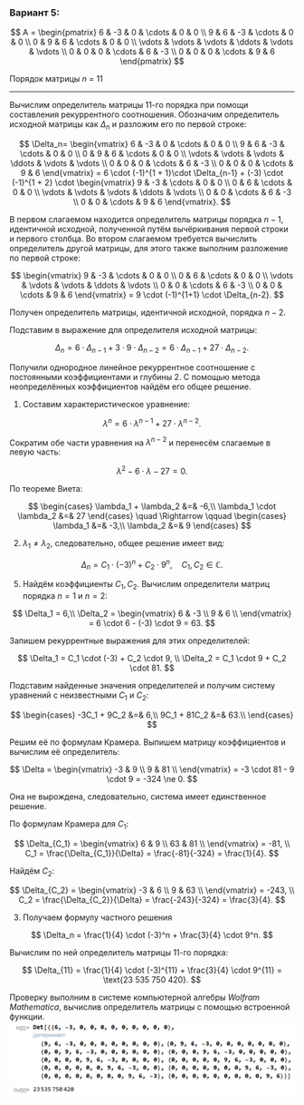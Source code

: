 ### Вариант 5:

$$    
A =     
 \begin{pmatrix}    
  6 & -3 & 0 & \cdots & 0 & 0 \\    
  9 & 6 & -3 & \cdots & 0 & 0 \\    
  0 & 9 & 6 & \cdots & 0 & 0 \\    
  \vdots  & \vdots & \vdots & \ddots & \vdots & \vdots  \\    
  0 & 0 & 0 & \cdots & 6 & -3 \\    
  0 & 0 & 0 & \cdots & 9 & 6     
 \end{pmatrix}    
$$

Порядок матрицы *n* = 11

---

Вычислим определитель матрицы 11-го порядка при помощи составления рекуррентного соотношения. Обозначим определитель исходной матрицы как $\Delta_n$ и разложим его по первой строке:

$$    
\Delta_n=    
 \begin{vmatrix}  
  6 & -3 & 0 & \cdots & 0 & 0 \\    
  9 & 6 & -3 & \cdots & 0 & 0 \\    
  0 & 9 & 6 & \cdots & 0 & 0 \\    
  \vdots  & \vdots & \vdots & \ddots & \vdots & \vdots  \\    
  0 & 0 & 0 & \cdots & 6 & -3 \\    
  0 & 0 & 0 & \cdots & 9 & 6     
 \end{vmatrix}    = 6 \cdot (-1)^{1 + 1}\cdot \Delta_{n-1} + (-3) \cdot (-1)^{1 + 2} \cdot \begin{vmatrix}     
  9 & -3 & \cdots & 0 & 0 \\    
  0 & 6 & \cdots & 0 & 0 \\    
  \vdots  & \vdots & \vdots & \ddots & \vdots  \\    
  0 & 0 & \cdots & 6 & -3 \\    
  0 & 0 & \cdots & 9 & 6     
 \end{vmatrix}.
$$

В первом слагаемом находится определитель матрицы порядка $n-1$, идентичной исходной, полученной путём вычёркивания первой строки и первого столбца. Во втором слагаемом требуется вычислить определитель другой матрицы, для этого также выполним разложение по первой строке:

$$
\begin{vmatrix}     
  9 & -3 &  \cdots & 0 & 0 \\    
  0 & 6 & \cdots & 0 & 0 \\    
  \vdots  & \vdots & \vdots & \ddots & \vdots  \\    
  0 & 0 & \cdots & 6 & -3 \\    
  0 & 0 & \cdots & 9 & 6     
 \end{vmatrix} = 9 \cdot (-1)^{1+1} \cdot \Delta_{n-2}.
$$

Получен определитель матрицы, идентичной исходной, порядка $n-2$.

Подставим в выражение для определителя исходной матрицы:

$$
\Delta_n = 6 \cdot \Delta_{n-1} + 3 \cdot 9 \cdot \Delta_{n-2} = 6 \cdot \Delta_{n-1} + 27 \cdot \Delta_{n-2}.
$$

Получили однородное линейное рекуррентное соотношение с постоянными коэффициентами и глубины 2. С помощью метода неопределённых коэффициентов найдём его общее решение.

1. Составим характеристическое уравнение:

$$
\lambda^n = 6 \cdot \lambda ^{n-1} + 27 \cdot \lambda^{n-2}.
$$

Сократим обе части уравнения на $\lambda^{n-2}$ и перенесём слагаемые в левую часть:

$$
\lambda^2 - 6\cdot\lambda - 27 = 0.
$$

По теореме Виета:

$$
\begin{cases}
\lambda_1 + \lambda_2 &=& -6,\\
\lambda_1 \cdot \lambda_2 &=& 27
\end{cases}
\quad \Rightarrow \qquad
\begin{cases}
\lambda_1 &=& -3,\\
\lambda_2 &=& 9
\end{cases}
$$

2. $\lambda_1 \ne \lambda_2$, следовательно, общее решение имеет вид:

$$
\Delta_n = C_1 \cdot (-3)^n + C_2 \cdot 9^n, \quad C_1, C_2 \in ℂ.
$$

5. Найдём коэффициенты $C_1, C_2$. Вычислим определители матриц порядка $n=1$ и $n=2$:

$$
\Delta_1 = 6,\\
\Delta_2 = \begin{vmatrix}
6 & -3 \\
9 & 6 \\
\end{vmatrix} = 6 \cdot 6 - (-3) \cdot 9 = 63.
$$

Запишем рекуррентные выражения для этих определителей:

$$
\Delta_1 = C_1 \cdot (-3) + C_2 \cdot 9, \\
\Delta_2 = C_1 \cdot 9 + C_2 \cdot 81.
$$

Подставим найденные значения определителей и получим систему уравнений с неизвестными $C_1$ и $C_2$:

$$
\begin{cases}
-3C_1 + 9C_2 &=& 6,\\
9C_1 + 81C_2 &=& 63.\\
\end{cases}
$$

Решим её по формулам Крамера. Выпишем матрицу коэффициентов и вычислим её определитель:

$$ 
\Delta = 
\begin{vmatrix}
-3 & 9 \\
9 & 81 \\
\end{vmatrix} = -3 \cdot 81 - 9 \cdot 9 = -324 \ne 0.
$$

Она не вырождена, следовательно, система имеет единственное решение.

По формулам Крамера для $C_1$:

$$
\Delta_{C_1} = \begin{vmatrix}
6 & 9 \\
63 & 81 \\
\end{vmatrix} = -81, \\
C_1 = \frac{\Delta_{C_1}}{\Delta} = \frac{-81}{-324} = \frac{1}{4}.
$$

Найдём $C_2$:

$$
\Delta_{C_2} = \begin{vmatrix}
-3 & 6 \\
9 & 63 \\
\end{vmatrix} = -243, \\
C_2 = \frac{\Delta_{C_2}}{\Delta} = \frac{-243}{-324} = \frac{3}{4}.
$$

3. Получаем формулу частного решения

$$
\Delta_n = \frac{1}{4} \cdot (-3)^n + \frac{3}{4} \cdot 9^n.
$$

Вычислим по ней определитель матрицы 11-го порядка:

$$
\Delta_{11} = \frac{1}{4} \cdot (-3)^{11} + \frac{3}{4} \cdot 9^{11} = \text{23 535 750 420}.
$$

Проверку выполним в системе компьютерной алгебры *Wolfram Mathematica*, вычислив определитель матрицы с помощью встроенной функции.
![Проверка вычисления определителя матрицы](wolfram-determinant.png)
